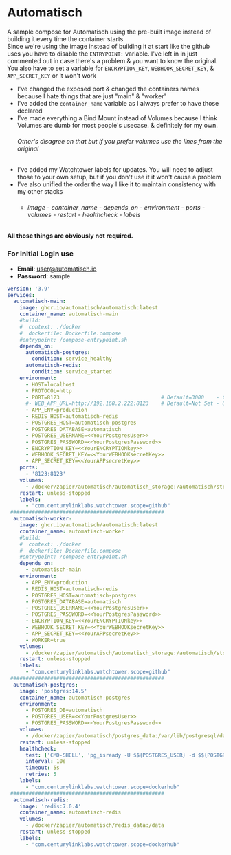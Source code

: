 # Automatisch
A sample compose for Automatisch using the pre-built image instead of building it every time the container starts<br>
Since we're using the image instead of building it at start like the github uses you have to disable the `ENTRYPOINT:` variable. I've left in in just commented out in case there's a problem & you want to know the original. <br>
You also have to set a variable for `ENCRYPTION_KEY`, `WEBHOOK_SECRET_KEY`, & `APP_SECRET_KEY` or it won't work <br>
- I've changed the exposed port & changed the containers names because I hate things that are just "main" & "worker"
- I've added the `container_name` variable as I always prefer to have those declared
- I've made everything a Bind Mount instead of Volumes because I think Volumes are dumb for most people's usecase. & definitely for my own. <h6>Other's disagree on that but if you prefer volumes use the lines from the original</h6>
- I've added my Watchtower labels for updates. You will need to adjust those to your own setup, but if you don't use it it won't cause a problem
- I've also unified the order the way I like it to maintain consistency with my other stacks
  - ###### image - container_name - depends_on - environment - ports - volumes - restart - healthcheck - labels <br>
**All those things are obviously not required.** 

### For initial Login use 
- **Email**: user@automatisch.io
- **Password**: sample


```yaml
version: '3.9'
services:
  automatisch-main:
    image: ghcr.io/automatisch/automatisch:latest
    container_name: automatisch-main
    #build:
    #  context: ./docker
    #  dockerfile: Dockerfile.compose
    #entrypoint: /compose-entrypoint.sh
    depends_on:
      automatisch-postgres:
        condition: service_healthy
      automatisch-redis:
        condition: service_started
    environment:
      - HOST=localhost
      - PROTOCOL=http
      - PORT=8123                                 # Default=3000    - Custom Port. Change this & both sides of the ports mapping 3000:3000 -> 8123:8123
      #- WEB_APP_URL=http://192.168.2.222:8123    # Default=Not Set - Use this to set the OAuth Redirect URL. Necessary if you are not on the localhost machine Use your Server's IP & the port above
      - APP_ENV=production
      - REDIS_HOST=automatisch-redis
      - POSTGRES_HOST=automatisch-postgres
      - POSTGRES_DATABASE=automatisch
      - POSTGRES_USERNAME=<<YourPostgresUser>>
      - POSTGRES_PASSWORD=<<YourPostgresPassword>>
      - ENCRYPTION_KEY=<<YourENCRYPTIONkey>>
      - WEBHOOK_SECRET_KEY=<<YourWEBHOOKsecretKey>>
      - APP_SECRET_KEY=<<YourAPPsecretKey>>
    ports:
      - '8123:8123'
    volumes:
      - /docker/zapier/automatisch/automatisch_storage:/automatisch/storage
    restart: unless-stopped
    labels:
      - "com.centurylinklabs.watchtower.scope=github"
 ##################################################
  automatisch-worker:
    image: ghcr.io/automatisch/automatisch:latest
    container_name: automatisch-worker
    #build:
    #  context: ./docker
    #  dockerfile: Dockerfile.compose
    #entrypoint: /compose-entrypoint.sh
    depends_on:
      - automatisch-main
    environment:
      - APP_ENV=production
      - REDIS_HOST=automatisch-redis
      - POSTGRES_HOST=automatisch-postgres
      - POSTGRES_DATABASE=automatisch
      - POSTGRES_USERNAME=<<YourPostgresUser>>
      - POSTGRES_PASSWORD=<<YourPostgresPassword>>
      - ENCRYPTION_KEY=<<YourENCRYPTIONkey>>
      - WEBHOOK_SECRET_KEY=<<YourWEBHOOKsecretKey>>
      - APP_SECRET_KEY=<<YourAPPsecretKey>>
      - WORKER=true
    volumes:
      - /docker/zapier/automatisch/automatisch_storage:/automatisch/storage
    restart: unless-stopped
    labels:
      - "com.centurylinklabs.watchtower.scope=github"
 ##################################################
  automatisch-postgres:
    image: 'postgres:14.5'
    container_name: automatisch-postgres
    environment:
      - POSTGRES_DB=automatisch
      - POSTGRES_USER=<<YourPostgresUser>>
      - POSTGRES_PASSWORD=<<YourPostgresPassword>>
    volumes:
      - /docker/zapier/automatisch/postgres_data:/var/lib/postgresql/data
    restart: unless-stopped
    healthcheck:
      test: ['CMD-SHELL', 'pg_isready -U $${POSTGRES_USER} -d $${POSTGRES_DB}']
      interval: 10s
      timeout: 5s
      retries: 5
    labels:
      - "com.centurylinklabs.watchtower.scope=dockerhub"
 ##################################################
  automatisch-redis:
    image: 'redis:7.0.4'
    container_name: automatisch-redis
    volumes:
      - /docker/zapier/automatisch/redis_data:/data
    restart: unless-stopped
    labels:
      - "com.centurylinklabs.watchtower.scope=dockerhub"

```
